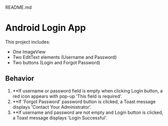 README.md

# Android Login App

This project includes:

* One ImageView
* Two EditText elements (Username and Password)
* Two buttons (Login and Forgot Password)

## Behavior

1. \*\*If username or password field is empty when clicking Login button, a red icon appears with pop-up 'This field is required'.
2. \*\*If 'Forgot Password' password button is clicked, a Toast message displays 'Contact Your Administrator'.
3. \*\*If username and password are not empty and Login button is clicked, a Toast message displays 'Login Successful'.
